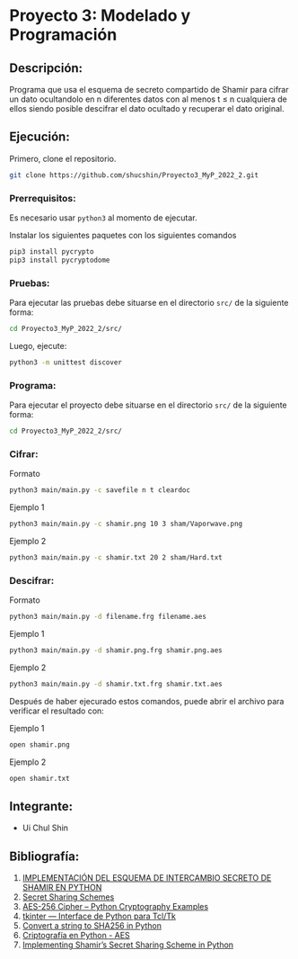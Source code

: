 # Proyecto 3: Modelado y Programación 

## Descripción:
Programa que usa el esquema de secreto compartido de Shamir para cifrar un dato ocultandolo en n diferentes datos con al menos t ≤ n cualquiera de ellos siendo posible descifrar el dato ocultado y recuperar el dato original.

## Ejecución:
Primero, clone el repositorio.

``` sh
git clone https://github.com/shucshin/Proyecto3_MyP_2022_2.git
```

### Prerrequisitos:
Es necesario usar `python3` al momento de ejecutar.

Instalar los siguientes paquetes con los siguientes comandos
```sh
pip3 install pycrypto
pip3 install pycryptodome
```


### Pruebas: 
Para ejecutar las pruebas debe situarse en el directorio `src/` de la siguiente forma: 

```sh
cd Proyecto3_MyP_2022_2/src/
```

Luego, ejecute: 

``` sh
python3 -m unittest discover 
```

### Programa:
Para ejecutar el proyecto debe situarse en el directorio `src/` de la siguiente forma: 

```sh
cd Proyecto3_MyP_2022_2/src/
```

### Cifrar:
Formato
```sh
python3 main/main.py -c savefile n t cleardoc
```
Ejemplo 1
``` sh
python3 main/main.py -c shamir.png 10 3 sham/Vaporwave.png
```
Ejemplo 2
``` sh
python3 main/main.py -c shamir.txt 20 2 sham/Hard.txt
```
### Descifrar:
Formato
```sh
python3 main/main.py -d filename.frg filename.aes
```
Ejemplo 1
``` sh
python3 main/main.py -d shamir.png.frg shamir.png.aes
```
Ejemplo 2
``` sh
python3 main/main.py -d shamir.txt.frg shamir.txt.aes
```

Después de haber ejecurado estos comandos, puede abrir el archivo para verificar el resultado con:

Ejemplo 1
```sh
open shamir.png
```
Ejemplo 2
```sh
open shamir.txt
```

## Integrante: 
- Ui Chul Shin

## Bibliografía: 

1. [IMPLEMENTACIÓN DEL ESQUEMA DE INTERCAMBIO SECRETO DE SHAMIR EN PYTHON](https://es.acervolima.com/implementacion-del-esquema-de-intercambio-secreto-de-shamir-en-python/)
1. [Secret Sharing Schemes](https://pycryptodome.readthedocs.io/en/latest/src/protocol/ss.html)
1. [AES-256 Cipher – Python Cryptography Examples](https://blog.boot.dev/cryptography/aes-256-cipher-python-cryptography-examples/)
1. [tkinter — Interface de Python para Tcl/Tk](https://cryptomarketpool.com/convert-a-string-to-sha256-in-python/)
1. [Convert a string to SHA256 in Python](https://discord.com/channels/800826113906835474/800826113906835476/951709366275407922)
1. [Criptografía en Python - AES](https://pythondiario.com/2020/07/criptografia-en-python-aes.html)
1. [Implementing Shamir’s Secret Sharing Scheme in Python](https://www.geeksforgeeks.org/implementing-shamirs-secret-sharing-scheme-in-python/)
